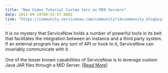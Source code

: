 ```yaml
---
title: "New Video Tutorial Custom Jars on MID Servers"
date: 2012-09-19T00:55:57.000Z
link: "https://community.servicenow.com/community?id=community_blog&sys_id=1f6caea1dbd0dbc01dcaf3231f96198d"
---
```

<p>It is no mystery that ServiceNow holds a number of powerful tools in its belt that facilitates the integration between an instance and a third party system. If an external program has any sort of API or hook to it, ServiceNow can invariably communicate with it.<br /><br />One of the lesser known capabilities of ServiceNow is to leverage custom Java JAR files through a MID Server. [<a href='http://www.john-james-andersen.com/blog/service-now/video-use-custom-jar-files-on-a-mid-server.html'>Read More</a>]</p>